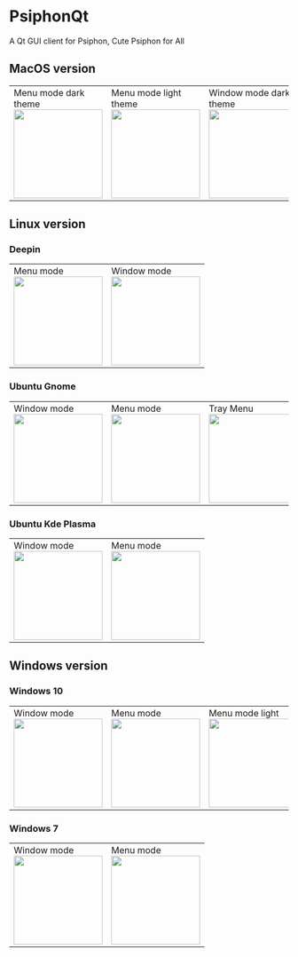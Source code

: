 
# PsiphonQt
A Qt GUI client for Psiphon, Cute Psiphon for All
## MacOS version 
<table>
    <tr>
        <td>
          Menu mode dark theme<br/>
<img height="160"  src="https://raw.githubusercontent.com/rsanjuan87/PsiphonQt/main/screencaps/MacOS_menuMode.jpg"/>
        </td>
        <td >
          Menu mode light theme<br/>
<img height="160" src="https://raw.githubusercontent.com/rsanjuan87/PsiphonQt/main/screencaps/MacOS_menuMode_light.jpg"/>
        </td>
        <td >
          Window mode dark theme<br/>
<img height="160" src="https://raw.githubusercontent.com/rsanjuan87/PsiphonQt/main/screencaps/MacOS_windowMode.jpg"/>
        </td>
        <td >
          Window mode light theme<br/>
<img height="160"  src="https://raw.githubusercontent.com/rsanjuan87/PsiphonQt/main/screencaps/MacOS_windowMode_light.jpg"/>
        </td>
    </tr>
  </table>
  
## Linux version
### Deepin
<table>
    <tr>
        <td>
          Menu mode<br/>
<img height="160"  src="https://raw.githubusercontent.com/rsanjuan87/PsiphonQt/main/screencaps/Deepin_MenuMode.jpg"/>
        </td>
        <td >
          Window mode<br/>
<img height="160" src="https://raw.githubusercontent.com/rsanjuan87/PsiphonQt/main/screencaps/Deepin_WindowMode.jpg"/>
        </td>
    </tr>
  </table>
  
### Ubuntu Gnome
<table>
    <tr>
        <td>
          Window mode<br/>
<img height="160"  src="https://raw.githubusercontent.com/rsanjuan87/PsiphonQt/main/screencaps/Ubuntu_windowMode.jpg"/>
        </td>
        <td >
          Menu mode<br/>
<img height="160" src="https://raw.githubusercontent.com/rsanjuan87/PsiphonQt/main/screencaps/Ubuntu_menuMode.jpg"/>
        </td>
        <td >
          Tray Menu<br/>
<img height="160" src="https://raw.githubusercontent.com/rsanjuan87/PsiphonQt/main/screencaps/Ubuntu_trayMenu.jpg"/>
        </td>
    </tr>
  </table>
  
  ### Ubuntu Kde Plasma
<table>
    <tr>
        <td>
          Window mode<br/>
<img height="160"  src="https://raw.githubusercontent.com/rsanjuan87/PsiphonQt/main/screencaps/Plasma_windowMode.jpg"/>
        </td>
        <td >
          Menu mode<br/>
<img height="160" src="https://raw.githubusercontent.com/rsanjuan87/PsiphonQt/main/screencaps/Plasma_menuMode.jpg"/>
        </td>
    </tr>
  </table>
  
## Windows version
### Windows 10
<table>
    <tr>
        <td>
          Window mode<br/>
<img height="160"  src="https://raw.githubusercontent.com/rsanjuan87/PsiphonQt/main/screencaps/Windows10_windowMode.jpg"/>
        </td>
        <td >
          Menu mode<br/>
<img height="160" src="https://raw.githubusercontent.com/rsanjuan87/PsiphonQt/main/screencaps/Windows10_menuMode.jpg"/>
        </td>
        <td >
          Menu mode light<br/>
<img height="160" src="https://raw.githubusercontent.com/rsanjuan87/PsiphonQt/main/screencaps/Windows10_menuMode_light.jpg"/>
        </td>
    </tr>
  </table>
  
  ### Windows 7
<table>
    <tr>
        <td>
          Window mode<br/>
<img height="160"  src="https://raw.githubusercontent.com/rsanjuan87/PsiphonQt/main/screencaps/Windows7_windowMode.jpg"/>
        </td>
        <td >
          Menu mode<br/>
<img height="160" src="https://raw.githubusercontent.com/rsanjuan87/PsiphonQt/main/screencaps/Windows7_menuMode.jpg"/>
        </td>
    </tr>
  </table>
